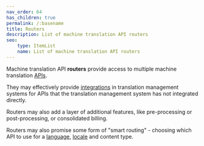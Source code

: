 ```yaml
---
nav_order: 64
has_children: true
permalink: /:basename
title: Routers
description: List of machine translation API routers
seo:
    type: ItemList
    name: List of machine translation API routers
---
```


Machine translation API **routers** provide access to multiple machine translation [APIs](/apis).

They may effectively provide [integrations](/integrations) in translation management systems for APIs that the translation management system has not integrated directly.

Routers may also add a layer of additional features, like pre-processing or post-processing, or consolidated billing.

Routers may also promise some form of "smart routing" - choosing which API to use for a [language](/languages), [locale](/locale) and content type.
